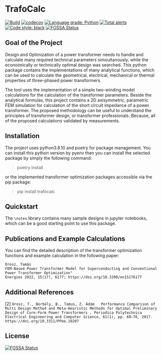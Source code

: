 # TrafoCalc

[![Build](https://github.com/tamasorosz/TrafoCalc/actions/workflows/ci.yml/badge.svg)](https://github.com/tamasorosz/TrafoCalc/actions/workflows/ci.yml)
[![codecov](https://codecov.io/gh/tamasorosz/TrafoCalc/branch/master/graph/badge.svg?token=6SBI4COCOQ)](https://codecov.io/gh/tamasorosz/TrafoCalc)
[![Language grade: Python](https://img.shields.io/lgtm/grade/python/g/tamasorosz/TrafoCalc.svg?logo=lgtm&logoWidth=18)](https://lgtm.com/projects/g/tamasorosz/TrafoCalc/context:python)
[![Total alerts](https://img.shields.io/lgtm/alerts/g/tamasorosz/TrafoCalc.svg?logo=lgtm&logoWidth=18)](https://lgtm.com/projects/g/tamasorosz/TrafoCalc/alerts/)
[![Code style: black](https://img.shields.io/badge/code%20style-black-000000.svg?style=flat-square)](https://github.com/psf/black)
[![FOSSA Status](https://app.fossa.com/api/projects/git%2Bgithub.com%2Ftamasorosz%2FTrafoCalc.svg?type=shield)](https://app.fossa.com/projects/git%2Bgithub.com%2Ftamasorosz%2FTrafoCalc?ref=badge_shield)

## Goal of the Project

Design and Optimization of a power transformer needs to handle and calculate many required technical parameters
simoultanously, while the econoimically or technically optimal design was searched. This python package contains the
implementations of many analytical functions, which can be used to calculate the geometrical, electrical, mechanical or
thermal properties of three-phased power transformers.

The tool uses the implementation of a simple two-winding model calculations for the calculation of the transformer
parameters. Beside the analytical formulas, this project contains a 2D axisymmetric, parametric FEM simulation for
calculation of the short circuit impedance of a power transformer. The proposed methodology can be useful to understand
the principles of transformer design, or transformer professionals. Because, all of the proposed calculations validated
by measurements.

## Installation
The project uses python3.8.10 and poetry for package management.
You can install this python version by pyenv then you can install the selected package by simply the following command:

> poetry install

or the implemented transformer optimization packages accessible via the pip package:

> pip install trafocalc

## Quickstart

The `\notes` library contains many sample designs in jupyter notebooks, which can be a good starting point to use this
package.

## Publications and Example Calculations

You can find the detailed description of the transformer optimization functions and example calculation in the
following paper:

```
Orosz, Tamás
FEM-Based Power Transformer Model for Superconducting and Conventional Power Transformer Optimization"
Energies 2022, 15(17), 6177; https://doi.org/10.3390/en15176177 
```

## Additional References

[2] `Orosz, T., Borbély, B., Tamus, Z. Ádám  
Performance Comparison of Multi Design Method and Meta-Heuristic Methods for Optimal Preliminary Design of Core-Form Power Transformers , Periodica Polytechnica Electrical Engineering and Computer Science, 61(1), pp. 69–76, 2017. https://doi.org/10.3311/PPee.10207`


## License
[![FOSSA Status](https://app.fossa.com/api/projects/git%2Bgithub.com%2Ftamasorosz%2FTrafoCalc.svg?type=large)](https://app.fossa.com/projects/git%2Bgithub.com%2Ftamasorosz%2FTrafoCalc?ref=badge_large)